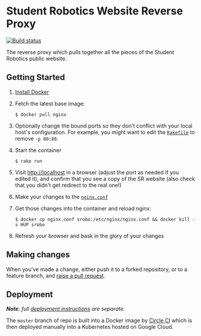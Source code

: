 # Student Robotics Website Reverse Proxy

[![Build status][build-badge]][build-page]

The reverse proxy which pulls together all the pieces of the Student Robotics
public website.

## Getting Started

1. [Install Docker][docker]

2. Fetch the latest base image:
    ``` shell
    $ docker pull nginx
    ```

3. Optionally change the bound ports so they don't conflict with your local host's
   configuration. For example, you might want to edit the [`Rakefile`](Rakefile)
   to remove `-p 80:80`.

4. Start the container

    ``` shell
    $ rake run
    ```

5. Visit <http://localhost> in a browser (adjust the port as needed if you
   edited it), and confirm that you see a copy of the SR website (also check that
   you didn't get redirect to the real one!)

6. Make your changes to the [`nginx.conf`](nginx.conf)

7. Get those changes into the container and reload nginx:
    ``` shell
    $ docker cp nginx.conf srobo:/etc/nginx/nginx.conf && docker kill -s HUP srobo
    ```

8. Refresh your browser and bask in the glory of your changes

## Making changes

When you've made a change, either push it to a forked repository, or to a
feature branch, and [raise a pull request][raise-a-pr].

## Deployment

***Note**: full [deployment instructions](./DEPLOYMENT.md) are separate.*

The `master` branch of repo is built into a Docker image by [Circle CI][circle-ci]
which is then deployed manually into a Kubernetes hosted on Google Cloud.

[build-badge]: https://circleci.com/gh/srobo/reverse-proxy/tree/master.png?style=shield
[build-page]: https://circleci.com/gh/srobo/reverse-proxy/tree/master
[docker]: https://docker.com/
[raise-a-pr]: https://github.com/srobo/reverse-proxy/pull/new
[circle-ci]: https://circleci.com/gh/srobo/reverse-proxy
